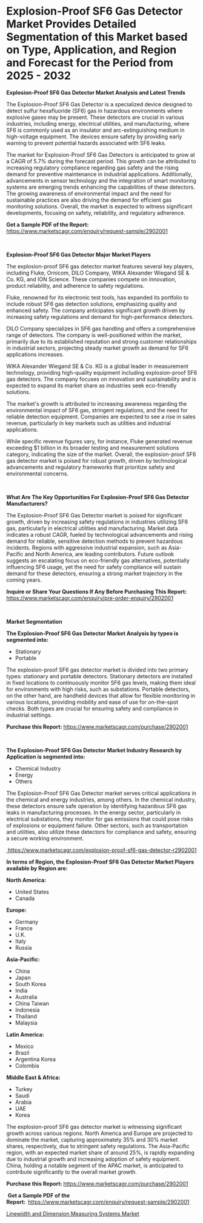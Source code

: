 <p><h1>Explosion-Proof SF6 Gas Detector Market Provides Detailed Segmentation of this Market based on Type, Application, and Region and Forecast for the Period from 2025 - 2032</h1></p><p><strong>Explosion-Proof SF6 Gas Detector Market Analysis and Latest Trends</strong></p>
<p><p>The Explosion-Proof SF6 Gas Detector is a specialized device designed to detect sulfur hexafluoride (SF6) gas in hazardous environments where explosive gases may be present. These detectors are crucial in various industries, including energy, electrical utilities, and manufacturing, where SF6 is commonly used as an insulator and arc-extinguishing medium in high-voltage equipment. The devices ensure safety by providing early warning to prevent potential hazards associated with SF6 leaks.</p><p>The market for Explosion-Proof SF6 Gas Detectors is anticipated to grow at a CAGR of 5.7% during the forecast period. This growth can be attributed to increasing regulatory compliance regarding gas safety and the rising demand for preventive maintenance in industrial applications. Additionally, advancements in sensor technology and the integration of smart monitoring systems are emerging trends enhancing the capabilities of these detectors. The growing awareness of environmental impact and the need for sustainable practices are also driving the demand for efficient gas monitoring solutions. Overall, the market is expected to witness significant developments, focusing on safety, reliability, and regulatory adherence.</p></p>
<p><strong>Get a Sample PDF of the Report:&nbsp;</strong> <a href="https://www.marketscagr.com/enquiry/request-sample/2902001?utm_campaign=3351&utm_medium=2&utm_source=Github&utm_content=ia&utm_term=11032025&utm_id=explosion-proof-sf6-gas-detector">https://www.marketscagr.com/enquiry/request-sample/2902001</a></p>
<p>&nbsp;</p>
<p><strong>Explosion-Proof SF6 Gas Detector Major Market Players</strong></p>
<p><p>The explosion-proof SF6 gas detector market features several key players, including Fluke, Ornicom, DILO Company, WIKA Alexander Wiegand SE & Co. KG, and ION Science. These companies compete on innovation, product reliability, and adherence to safety regulations.</p><p>Fluke, renowned for its electronic test tools, has expanded its portfolio to include robust SF6 gas detection solutions, emphasizing quality and enhanced safety. The company anticipates significant growth driven by increasing safety regulations and demand for high-performance detectors.</p><p>DILO Company specializes in SF6 gas handling and offers a comprehensive range of detectors. The company is well-positioned within the market, primarily due to its established reputation and strong customer relationships in industrial sectors, projecting steady market growth as demand for SF6 applications increases.</p><p>WIKA Alexander Wiegand SE & Co. KG is a global leader in measurement technology, providing high-quality equipment including explosion-proof SF6 gas detectors. The company focuses on innovation and sustainability and is expected to expand its market share as industries seek eco-friendly solutions.</p><p>The market's growth is attributed to increasing awareness regarding the environmental impact of SF6 gas, stringent regulations, and the need for reliable detection equipment. Companies are expected to see a rise in sales revenue, particularly in key markets such as utilities and industrial applications.</p><p>While specific revenue figures vary, for instance, Fluke generated revenue exceeding $1 billion in its broader testing and measurement solutions category, indicating the size of the market. Overall, the explosion-proof SF6 gas detector market is poised for robust growth, driven by technological advancements and regulatory frameworks that prioritize safety and environmental concerns.</p></p>
<p>&nbsp;</p>
<p><strong>What Are The Key Opportunities For Explosion-Proof SF6 Gas Detector Manufacturers?</strong></p>
<p><p>The Explosion-Proof SF6 Gas Detector market is poised for significant growth, driven by increasing safety regulations in industries utilizing SF6 gas, particularly in electrical utilities and manufacturing. Market data indicates a robust CAGR, fueled by technological advancements and rising demand for reliable, sensitive detection methods to prevent hazardous incidents. Regions with aggressive industrial expansion, such as Asia-Pacific and North America, are leading contributors. Future outlook suggests an escalating focus on eco-friendly gas alternatives, potentially influencing SF6 usage, yet the need for safety compliance will sustain demand for these detectors, ensuring a strong market trajectory in the coming years.</p></p>
<p><strong>Inquire or Share Your Questions If Any Before Purchasing This Report:</strong> <a href="https://www.marketscagr.com/enquiry/pre-order-enquiry/2902001?utm_campaign=3351&utm_medium=2&utm_source=Github&utm_content=ia&utm_term=11032025&utm_id=explosion-proof-sf6-gas-detector">https://www.marketscagr.com/enquiry/pre-order-enquiry/2902001</a></p>
<p>&nbsp;</p>
<p><strong>Market Segmentation</strong></p>
<p><strong>The Explosion-Proof SF6 Gas Detector Market Analysis by types is segmented into:</strong></p>
<p><ul><li>Stationary</li><li>Portable</li></ul></p>
<p><p>The explosion-proof SF6 gas detector market is divided into two primary types: stationary and portable detectors. Stationary detectors are installed in fixed locations to continuously monitor SF6 gas levels, making them ideal for environments with high risks, such as substations. Portable detectors, on the other hand, are handheld devices that allow for flexible monitoring in various locations, providing mobility and ease of use for on-the-spot checks. Both types are crucial for ensuring safety and compliance in industrial settings.</p></p>
<p><strong>Purchase this Report:&nbsp;</strong><a href="https://www.marketscagr.com/purchase/2902001?utm_campaign=3351&utm_medium=2&utm_source=Github&utm_content=ia&utm_term=11032025&utm_id=explosion-proof-sf6-gas-detector">https://www.marketscagr.com/purchase/2902001</a></p>
<p>&nbsp;</p>
<p><strong>The Explosion-Proof SF6 Gas Detector Market Industry Research by Application is segmented into:</strong></p>
<p><ul><li>Chemical Industry</li><li>Energy</li><li>Others</li></ul></p>
<p><p>The Explosion-Proof SF6 Gas Detector market serves critical applications in the chemical and energy industries, among others. In the chemical industry, these detectors ensure safe operation by identifying hazardous SF6 gas leaks in manufacturing processes. In the energy sector, particularly in electrical substations, they monitor for gas emissions that could pose risks of explosions or equipment failure. Other sectors, such as transportation and utilities, also utilize these detectors for compliance and safety, ensuring a secure working environment.</p></p>
<p><a href="https://www.marketscagr.com/explosion-proof-sf6-gas-detector-r2902001?utm_campaign=3351&utm_medium=2&utm_source=Github&utm_content=ia&utm_term=11032025&utm_id=explosion-proof-sf6-gas-detector">&nbsp;https://www.marketscagr.com/explosion-proof-sf6-gas-detector-r2902001</a></p>
<p><strong>In terms of Region, the Explosion-Proof SF6 Gas Detector Market Players available by Region are:</strong></p>
<p>
    <p> <strong> North America: </strong>
        <ul>
            <li>United States</li>
            <li>Canada</li>
        </ul>
        </p> 
    <p> <strong> Europe: </strong>
        <ul>
            <li>Germany</li>
            <li>France</li>
            <li>U.K.</li>
            <li>Italy</li>
            <li>Russia</li>
        </ul>
        </p> 
    <p> <strong> Asia-Pacific: </strong>
        <ul>
            <li>China</li>
            <li>Japan</li>
            <li>South Korea</li>
            <li>India</li>
            <li>Australia</li>
            <li>China Taiwan</li>
            <li>Indonesia</li>
            <li>Thailand</li>
            <li>Malaysia</li>
        </ul>
        </p> 
    <p> <strong> Latin America: </strong>
        <ul>
            <li>Mexico</li>
            <li>Brazil</li>
            <li>Argentina Korea</li>
            <li>Colombia</li>
        </ul>
        </p> 
    <p> <strong> Middle East & Africa: </strong>
        <ul>
            <li>Turkey</li>
            <li>Saudi</li>
            <li>Arabia</li>
            <li>UAE</li>
            <li>Korea</li>
        </ul>
    </p>
    </p>
<p><p>The explosion-proof SF6 gas detector market is witnessing significant growth across various regions. North America and Europe are projected to dominate the market, capturing approximately 35% and 30% market shares, respectively, due to stringent safety regulations. The Asia-Pacific region, with an expected market share of around 25%, is rapidly expanding due to industrial growth and increasing adoption of safety equipment. China, holding a notable segment of the APAC market, is anticipated to contribute significantly to the overall market growth.</p></p>
<p><strong>Purchase this Report: </strong><a href="https://www.marketscagr.com/purchase/2902001?utm_campaign=3351&utm_medium=2&utm_source=Github&utm_content=ia&utm_term=11032025&utm_id=explosion-proof-sf6-gas-detector">https://www.marketscagr.com/purchase/2902001</a></p>
<p>&nbsp;<strong>Get a Sample PDF of the Report:&nbsp;&nbsp;</strong><a href="https://www.marketscagr.com/enquiry/request-sample/2902001?utm_campaign=3351&utm_medium=2&utm_source=Github&utm_content=ia&utm_term=11032025&utm_id=explosion-proof-sf6-gas-detector">https://www.marketscagr.com/enquiry/request-sample/2902001</a></p>
<p><strong></strong></p>
<p><p><a href="https://github.com/ikokwuihepa/Market-Research-Report-List-1/blob/main/linewidth-and-dimension-measuring-systems-market.md?utm_campaign=3351&utm_medium=2&utm_source=Github&utm_content=ia&utm_term=11032025&utm_id=explosion-proof-sf6-gas-detector">Linewidth and Dimension Measuring Systems Market</a></p></p>